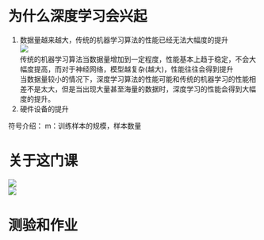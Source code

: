 
# 为什么深度学习会兴起

1. 数据量越来越大，传统的机器学习算法的性能已经无法大幅度的提升  
![](https://ws1.sinaimg.cn/large/c2894cd5gy1flzx42b532j20p60egjvu.jpg)  
传统的机器学习算法当数据量增加到一定程度，性能基本上趋于稳定，不会大幅度提高，而对于神经网络，模型越复杂(越大)，性能往往会得到提升  
当数据量较小的情况下，深度学习算法的性能可能和传统的机器学习的性能相差不是太大，但是当出现大量甚至海量的数据时，深度学习的性能会得到大幅度的提升。
2. 硬件设备的提升

符号介绍：
m：训练样本的规模，样本数量

# 关于这门课

![](https://ws1.sinaimg.cn/large/c2894cd5gy1fm02gx70h1j20ox0c0jy4.jpg)  
![](https://ws1.sinaimg.cn/large/c2894cd5gy1fm02ht1w0mj20qh0c2jup.jpg)

# 测验和作业
